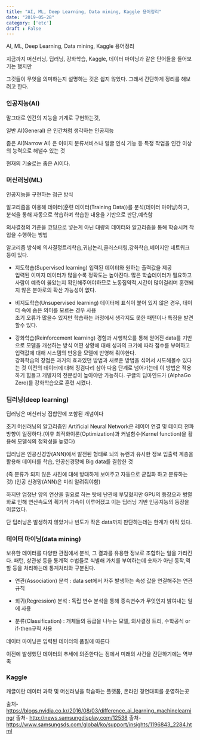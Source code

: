 ```yaml
---
title: "AI, ML, Deep Learning, Data mining, Kaggle 용어정리"
date: "2019-05-28"
category: ['etc']
draft : False
---
```


AI, ML, Deep Learning, Data mining, Kaggle 용어정리

지금까지 머신러닝, 딥러닝, 강화학습, Kaggle, 데이터 마이닝과 같은 단어들을 들어보기는 했지만

그것들이 무엇을 의미하는지 설명하는 것은 쉽지 않았다.
그래서 간단하게 정리를 해보려고 한다.



### 인공지능(AI)

말그대로 인간의 지능을 기계로 구현하는것,

일반 AI(General) 은 인간처럼 생각하는 인공지능

좁은 AI(Narrow AI) 은 이미지 분류서비스나 얼굴 인식 기능 등
특정 작업을 인간 이상의 능력으로 해낼수 있는 것

현재의 기술로는 좁은 AI이다.






### 머신러닝(ML)

인공지능을 구현하는 접근 방식

알고리즘을 이용해 데이터(훈련 데이터(Training Data))를 분석(데이터 마이닝)하고, 분석을 통해 자동으로 학습하며 학습한 내용을 기반으로 판단,예측함

의사결정의 기준을 코딩으로 넣는게 아닌 대량의 데이터와 알고리즘을 통해 학습시켜 작업을 수행하는 방법

알고리즘 방식에 의사결정트리학습,귀납논리,클러스터링,강화학습,베이지안 네트워크 등이 있다.


* 지도학습(Supervised learning)
   입력된 데이터와 원하는 출력값을 제공   
   입력된 이미지 데이터가 많을수록 정확도는 높아진다. 많은 학습데이터가 필요하고
   사람이 예측이 옳았는지 확인해주어야하므로 노동집약적,시간이 많이걸리며
   훈련되지 않은 분야로의 확산 가능성이 없다.

* 비지도학습(Unsupervised learning)
   데이터에 표식이 붙어 있지 않은 경우, 데이터 속에 숨은 의미를 모르는 경우 사용    
   초기 오류가 많을수 있지만 학습하는 과정에서 생각지도 못한 패턴이나 특징을 발견할수 있다.

* 강화학습(Reinforcement learning)
   경험과 시행착오를 통해 얻어진 data를 기반으로 모델을 개선하는 방식
   어떤 상황에 대해 성과의 크기에 따라 점수를 부여하고 입력값에 대해 시스템의 반응을 모델에 반영해 줘야한다.   
   강화학습의 장점은 과거의 효과있던 방법과 새로운 방법을 섞어서 시도해볼수 있다는 것
   이전의 데이터에 대해 징검다리 삼아 다음 단계로 넘어가는데
   이 방법은 적용하기 힘들고 개발자의 전문성이 높아야만 가능하다.
   구글의 딥마인드가 (AlphaGo Zero)를 강화학습으로 훈련 시켰다.


### 딥러닝(deep learning)

딥러닝은 머신러닝 집합안에 포함된 개념이다

초기 머신러닝의 알고리즘인 Artificial Neural Network은 레이어 연결 및 데이터 전파 방향이 일정하다.(이후 최적화이론(Optimization)과 커널함수(Kernel function)을 활용해 모델식의 정확성을 높였다)

딥러닝은 인공신경망(ANN)에서 발전된 형태로 뇌의 뉴런과 유사한 정보 입출력 계층을 활용해 데이터를 학습, 인공신경망에 Big data를 결합한 것

(즉 분류가 되지 않은 사진에 대해 방대하게 보여주고 자동으로 군집화 하고 분류하는 것)
(인공 신경망(ANN)은 미리 알려줘야함)


하지만 엄청난 양의 연산을 필요로 하는 탓에 난관에 부딪혔지만
GPU의 등장으과 병렬화로 인해 연산속도의 획기적 가속이 이루어졌고
이는 딥러닝 기반 인공지능의 등장을 이끌었다.

단 딥러닝은 발생하지 않았거나 빈도가 작은 data까지 판단하는데는 한계가 아직 있다.




### 데이터 마이닝(data mining)

보유한 데이터를 다양한 관점에서 분석, 그 결과를 유용한 정보로 조합하는 일을 가리킨다.
패턴, 상관성 등을 통계적 수법들로 식별해 가치를 부여하는데 숫자가 아닌 동작,역할 등을 처리하는데 통계처리와 구분된다.

* 연관(Association) 분석 : data set에서 자주 발생하는 속성 값을 연결해주는 연관 규칙

* 회귀(Regression) 분석 : 독립 변수 분석을 통해 종속변수가 무엇인지 밝여내는 일에 사용

* 분류(Classification) :  개체들의 등급을 나누는 모델, 의사결정 트리, 수학공식 or if-then규칙 사용
           

데이터 마이닝은 입력된 데이터의 품질에 따른다

이전에 발생했던 데이터의 추세에 의존한다는 점에서 
미래의 사건을 진단하기에는 역부족



### Kaggle

캐글이란 데이터 과학 및 머신러닝을 학습하는 플랫폼, 온라인 경연대회를 운영하는곳


출처- https://blogs.nvidia.co.kr/2016/08/03/difference_ai_learning_machinelearning/
출처- http://news.samsungdisplay.com/12538
출처- https://www.samsungsds.com/global/ko/support/insights/1196843_2284.html